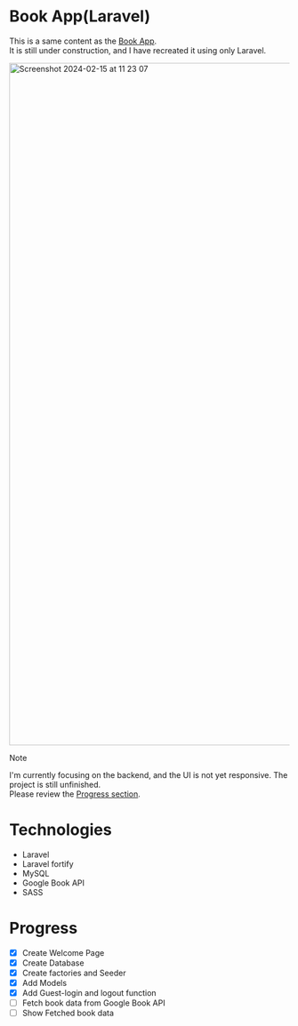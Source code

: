 # Book App(Laravel)
This is a same content as the [Book App](https://github.com/Reikasan/book-app/). <br/>
It is still under construction, and I have recreated it using only Laravel.

<img width="1228" alt="Screenshot 2024-02-15 at 11 23 07" src="https://github.com/Reikasan/laravel-book-app/assets/68085523/c8a9d4b6-9459-449a-9af1-7af1705cf80b">

> [!NOTE]
> I'm currently focusing on the backend, and the UI is not yet responsive.
> The project is still unfinished. <br/>
> Please review the [Progress section](https://github.com/Reikasan/laravel-book-app/#progress).

# Technologies
- Laravel
- Laravel fortify
- MySQL
- Google Book API
- SASS

# Progress
- [x] Create Welcome Page
- [x] Create Database
- [x] Create factories and Seeder
- [x] Add Models
- [x] Add Guest-login and logout function
- [ ] Fetch book data from Google Book API
- [ ] Show Fetched book data
